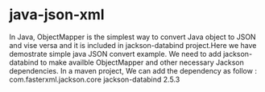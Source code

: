 # java-json-xml
In Java, ObjectMapper is the simplest way to convert Java object to JSON and vise versa and it is included in jackson-databind project.Here we have demostrate simple java JSON convert example. We need to add jackson-databind to make availble ObjectMapper and other necessary Jackson dependencies.
In a maven project, We can add the dependency as follow : 
<br>
 <dependencies>
        <dependency>
            <groupId>com.fasterxml.jackson.core</groupId>
            <artifactId>jackson-databind</artifactId>
            <version>2.5.3</version>
        </dependency>
    </dependencies>
    
   

